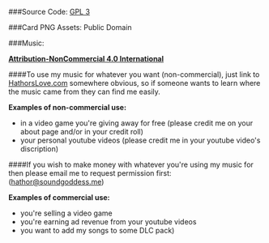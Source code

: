 ###Source Code: 
[GPL 3](http://www.gnu.org/licenses/)


###Card PNG Assets:
Public Domain


###Music: 

[**Attribution-NonCommercial 4.0 International**](http://creativecommons.org/licenses/by-nc/4.0/)

####To use my music for whatever you want (non-commercial), just link to [HathorsLove.com](http://HathorsLove.com/) somewhere obvious, so if someone wants to learn where the music came from they can find me easily.

**Examples of non-commercial use:**

* in a video game you're giving away for free (please credit me on your about page and/or in your credit roll)
* your personal youtube videos (please credit me in your youtube video's discription)

####If you wish to make money with whatever you're using my music for then please email me to request permission first: (hathor@soundgoddess.me)

**Examples of commercial use:**

* you're selling a video game
* you're earning ad revenue from your youtube videos
* you want to add my songs to some DLC pack)

